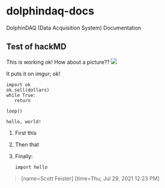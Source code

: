 # dolphindaq-docs
DolphinDAQ (Data Acquisition System) Documentation

## Test of hackMD

This is working ok! How about a picture??
![](https://i.imgur.com/USkyQDq.png)


It puts it on imgur; ok!

```python=
import ok
ok.sell(dollars)
while True:
   return
```

```c=
loop()
```

```bash=
hello, world!
```

1. First this
2. Then that
3. Finally:

    ```python=
    import hello
    ```


> [name=Scott Feister]
> [time=Thu, Jul 29, 2021 12:23 PM]